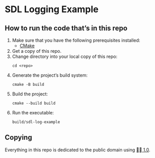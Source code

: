 # SDL Logging Example

## How to run the code that’s in this repo

1. Make sure that you have the following prerequisites installed:
    - [CMake](https://cmake.org)
2. Get a copy of this repo.
3. Change directory into your local copy of this repo:
    ```
    cd <repo>
    ```
4. Generate the project’s build system:
    ```
    cmake -B build
    ```
5. Build the project:
    ```
    cmake --build build
    ```
6. Run the executable:
    ```
    build/sdl-log-example
    ```

## Copying

Everything in this repo is dedicated to the public domain using [🅭🄍 1.0](https://creativecommons.org/publicdomain/zero/1.0/).
